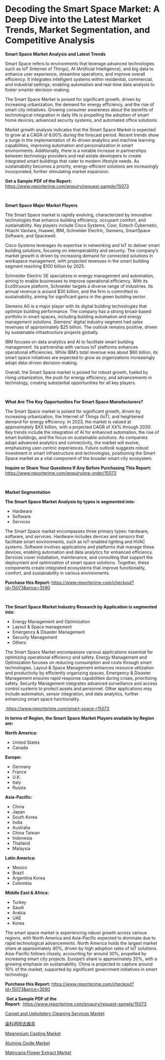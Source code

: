 <p><h1>Decoding the Smart Space Market: A Deep Dive into the Latest Market Trends, Market Segmentation, and Competitive Analysis</h1></p><p><strong>Smart Space Market Analysis and Latest Trends</strong></p>
<p><p>Smart Space refers to environments that leverage advanced technologies such as IoT (Internet of Things), AI (Artificial Intelligence), and big data to enhance user experience, streamline operations, and improve overall efficiency. It integrates intelligent systems within residential, commercial, and industrial settings, enabling automation and real-time data analysis to foster smarter decision-making.</p><p>The Smart Space Market is poised for significant growth, driven by increasing urbanization, the demand for energy efficiency, and the rise of smart city initiatives. Growing consumer awareness about the benefits of technological integration in daily life is propelling the adoption of smart home devices, advanced security systems, and automated office solutions. </p><p>Market growth analysis indicates that the Smart Space Market is expected to grow at a CAGR of 6.00% during the forecast period. Recent trends show a surge in the implementation of AI-driven analytics and machine learning capabilities, improving automation and personalization in smart environments. Additionally, there is a notable increase in partnerships between technology providers and real estate developers to create integrated smart buildings that cater to modern lifestyle needs. As sustainability becomes a priority, energy-efficient solutions are increasingly incorporated, further stimulating market expansion.</p></p>
<p><strong>Get a Sample PDF of the Report:&nbsp;</strong> <a href="https://www.reportprime.com/enquiry/request-sample/15073">https://www.reportprime.com/enquiry/request-sample/15073</a></p>
<p>&nbsp;</p>
<p><strong>Smart Space Major Market Players</strong></p>
<p><p>The Smart Space market is rapidly evolving, characterized by innovative technologies that enhance building efficiency, occupant comfort, and sustainability. Key players include Cisco Systems, Coor, Eutech Cybernetic, Hitachi Vantara, Huawei, IBM, Schneider Electric, Siemens, SmartSpace Software, and Spacewell.</p><p>Cisco Systems leverages its expertise in networking and IoT to deliver smart building solutions, focusing on interoperability and security. The company’s market growth is driven by increasing demand for connected solutions in workspace management, with projected revenues in the smart building segment reaching $100 billion by 2025.</p><p>Schneider Electric SE specializes in energy management and automation, aiming to enable businesses to improve operational efficiency. With its EcoStruxure platform, Schneider targets a diverse range of industries. Its annual revenue is around $30 billion, and the firm is committed to sustainability, aiming for significant gains in the green building sector.</p><p>Siemens AG is a major player with its digital building technologies that optimize building performance. The company has a strong broad-based portfolio in smart spaces, including building automation and energy management solutions. Siemens' digital industry segment had sales revenues of approximately $25 billion. The outlook remains positive, driven by sustainable infrastructure projects globally.</p><p>IBM focuses on data analytics and AI to facilitate smart building management. Its partnership with various IoT platforms enhances operational efficiencies. While IBM’s total revenue was about $60 billion, its smart space initiatives are expected to grow as organizations increasingly adopt data-driven decision-making.</p><p>Overall, the Smart Space market is poised for robust growth, fueled by rising urbanization, the push for energy efficiency, and advancements in technology, creating substantial opportunities for all key players.</p></p>
<p>&nbsp;</p>
<p><strong>What Are The Key Opportunities For Smart Space Manufacturers?</strong></p>
<p><p>The Smart Space market is poised for significant growth, driven by increasing urbanization, the Internet of Things (IoT), and heightened demand for energy efficiency. In 2023, the market is valued at approximately $XX billion, with a projected CAGR of XX% through 2030. Key trends include the integration of AI for enhanced automation, the rise of smart buildings, and the focus on sustainable solutions. As companies adopt advanced analytics and connectivity, the market will evolve, emphasizing user-centric experiences. Future outlook suggests robust investment in smart infrastructure and technologies, positioning the Smart Space market as a vital component of the broader smart city ecosystem.</p></p>
<p><strong>Inquire or Share Your Questions If Any Before Purchasing This Report:</strong> <a href="https://www.reportprime.com/enquiry/pre-order/15073">https://www.reportprime.com/enquiry/pre-order/15073</a></p>
<p>&nbsp;</p>
<p><strong>Market Segmentation</strong></p>
<p><strong>The Smart Space Market Analysis by types is segmented into:</strong></p>
<p><ul><li>Hardware</li><li>Software</li><li>Services</li></ul></p>
<p><p>The Smart Space market encompasses three primary types: hardware, software, and services. Hardware includes devices and sensors that facilitate smart environments, such as IoT-enabled lighting and HVAC systems. Software involves applications and platforms that manage these devices, enabling automation and data analytics for enhanced efficiency. Services cover installation, maintenance, and consulting that support the deployment and optimization of smart space solutions. Together, these components create integrated ecosystems that improve functionality, comfort, and sustainability in various environments.</p></p>
<p><strong>Purchase this Report:&nbsp;</strong><a href="https://www.reportprime.com/checkout?id=15073&price=3590">https://www.reportprime.com/checkout?id=15073&price=3590</a></p>
<p>&nbsp;</p>
<p><strong>The Smart Space Market Industry Research by Application is segmented into:</strong></p>
<p><ul><li>Energy Management and Optimization</li><li>Layout & Space management</li><li>Emergency & Disaster Management</li><li>Security Management</li><li>Others</li></ul></p>
<p><p>The Smart Space Market encompasses various applications essential for optimizing operational efficiency and safety. Energy Management and Optimization focuses on reducing consumption and costs through smart technologies. Layout & Space Management enhances resource utilization and productivity by efficiently organizing spaces. Emergency & Disaster Management ensures rapid response capabilities during crises, prioritizing safety. Security Management integrates advanced surveillance and access control systems to protect assets and personnel. Other applications may include automation, sensor integration, and data analytics, further enhancing smart space functionality.</p></p>
<p><a href="https://www.reportprime.com/smart-space-r15073">&nbsp;https://www.reportprime.com/smart-space-r15073</a></p>
<p><strong>In terms of Region, the Smart Space Market Players available by Region are:</strong></p>
<p>
    <p> <strong> North America: </strong>
        <ul>
            <li>United States</li>
            <li>Canada</li>
        </ul>
        </p> 
    <p> <strong> Europe: </strong>
        <ul>
            <li>Germany</li>
            <li>France</li>
            <li>U.K.</li>
            <li>Italy</li>
            <li>Russia</li>
        </ul>
        </p> 
    <p> <strong> Asia-Pacific: </strong>
        <ul>
            <li>China</li>
            <li>Japan</li>
            <li>South Korea</li>
            <li>India</li>
            <li>Australia</li>
            <li>China Taiwan</li>
            <li>Indonesia</li>
            <li>Thailand</li>
            <li>Malaysia</li>
        </ul>
        </p> 
    <p> <strong> Latin America: </strong>
        <ul>
            <li>Mexico</li>
            <li>Brazil</li>
            <li>Argentina Korea</li>
            <li>Colombia</li>
        </ul>
        </p> 
    <p> <strong> Middle East & Africa: </strong>
        <ul>
            <li>Turkey</li>
            <li>Saudi</li>
            <li>Arabia</li>
            <li>UAE</li>
            <li>Korea</li>
        </ul>
    </p>
    </p>
<p><p>The smart space market is experiencing robust growth across various regions, with North America and Asia-Pacific expected to dominate due to rapid technological advancements. North America holds the largest market share at approximately 40%, driven by high adoption rates of IoT solutions. Asia-Pacific follows closely, accounting for around 30%, propelled by increasing smart city projects. Europe’s share is approximately 20%, with a growing emphasis on sustainability. China is projected to capture around 10% of the market, supported by significant government initiatives in smart technology. </p></p>
<p><strong>Purchase this Report: </strong><a href="https://www.reportprime.com/checkout?id=15073&price=3590">https://www.reportprime.com/checkout?id=15073&price=3590</a></p>
<p>&nbsp;<strong>Get a Sample PDF of the Report:&nbsp;&nbsp;</strong><a href="https://www.reportprime.com/enquiry/request-sample/15073">https://www.reportprime.com/enquiry/request-sample/15073</a></p>
<p><strong></strong></p>
<p><p><a href="https://github.com/NarcisoFerry/Market-Research-Report-List-1/blob/main/carpet-and-upholstery-cleaning-services-market.md">Carpet and Upholstery Cleaning Services Market</a></p><p><a href="https://medium.com/@cassianlinzjx/dental-removal-instrument-market-%E3%81%AF-%E3%82%B3%E3%82%B9%E3%83%88%E7%AE%A1%E7%90%86%E3%81%A8%E5%8A%B9%E7%8E%87%E5%90%91%E4%B8%8A%E3%82%92%E5%84%AA%E5%85%88%E3%81%97%E3%81%BE%E3%81%99-%E3%81%95%E3%82%89%E3%81%AB-%E5%A0%B1%E5%91%8A%E6%9B%B8%E3%81%AF%E5%B8%82%E5%A0%B4%E3%81%AE%E9%9C%80%E8%A6%81%E9%9D%A2%E3%81%A8%E4%BE%9B%E7%B5%A6%E9%9D%A2%E3%81%AE%E4%B8%A1%E6%96%B9%E3%82%92%E3%82%AB%E3%83%90%E3%83%BC%E3%81%97%E3%81%A6%E3%81%84%E3%81%BE%E3%81%99-dental-fa16c1cf5e9e">歯科用除去器具</a></p><p><a href="https://medium.com/@duron7928/the-magnesium-casting-market-has-witnessed-significant-growth-in-recent-years-and-this-trend-is-63e6593f73d7">Magnesium Casting Market</a></p><p><a href="https://medium.com/@duron7928/the-alumina-oxide-market-insights-report-offers-an-in-depth-and-thorough-analysis-of-the-market-8f9c99d5de4b">Alumina Oxide Market</a></p><p><a href="https://issuu.com/reportprime-2/docs/matricaria-flower-extract-market-si_fcfefc38f64a21">Matricaria Flower Extract Market</a></p></p>